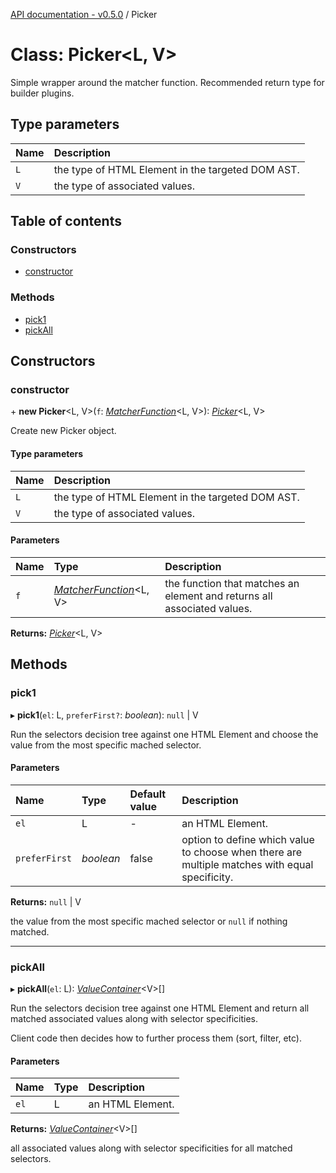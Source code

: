 [API documentation - v0.5.0](../index.md) / Picker

# Class: Picker<L, V\>

Simple wrapper around the matcher function.
Recommended return type for builder plugins.

## Type parameters

| Name | Description |
| :------ | :------ |
| `L` | the type of HTML Element in the targeted DOM AST. |
| `V` | the type of associated values. |

## Table of contents

### Constructors

- [constructor](picker.md#constructor)

### Methods

- [pick1](picker.md#pick1)
- [pickAll](picker.md#pickall)

## Constructors

### constructor

\+ **new Picker**<L, V\>(`f`: [*MatcherFunction*](../modules/types.md#matcherfunction)<L, V\>): [*Picker*](picker.md)<L, V\>

Create new Picker object.

#### Type parameters

| Name | Description |
| :------ | :------ |
| `L` | the type of HTML Element in the targeted DOM AST. |
| `V` | the type of associated values. |

#### Parameters

| Name | Type | Description |
| :------ | :------ | :------ |
| `f` | [*MatcherFunction*](../modules/types.md#matcherfunction)<L, V\> | the function that matches an element and returns all associated values. |

**Returns:** [*Picker*](picker.md)<L, V\>

## Methods

### pick1

▸ **pick1**(`el`: L, `preferFirst?`: *boolean*): ``null`` \| V

Run the selectors decision tree against one HTML Element
and choose the value from the most specific mached selector.

#### Parameters

| Name | Type | Default value | Description |
| :------ | :------ | :------ | :------ |
| `el` | L | - | an HTML Element. |
| `preferFirst` | *boolean* | false | option to define which value to choose when there are multiple matches with equal specificity. |

**Returns:** ``null`` \| V

the value from the most specific mached selector
or `null` if nothing matched.

___

### pickAll

▸ **pickAll**(`el`: L): [*ValueContainer*](../modules/ast.md#valuecontainer)<V\>[]

Run the selectors decision tree against one HTML Element
and return all matched associated values
along with selector specificities.

Client code then decides how to further process them
(sort, filter, etc).

#### Parameters

| Name | Type | Description |
| :------ | :------ | :------ |
| `el` | L | an HTML Element. |

**Returns:** [*ValueContainer*](../modules/ast.md#valuecontainer)<V\>[]

all associated values along with
selector specificities for all matched selectors.
